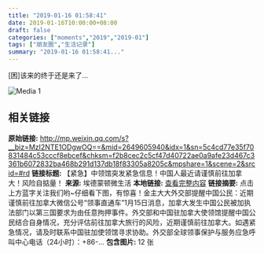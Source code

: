 ```yaml
---
title: "2019-01-16 01:58:41"
date: 2019-01-16T10:00:00+08:00
draft: false
categories: ["moments","2019","2019-01"]
tags: ["朋友圈","生活记录"]
summary: "2019-01-16 01:58:41..."
---
```


[困]该来的终于还是来了…

![Media 1](/Moments/photos/2019-01-16/201901160158410.jpg)

## 相关链接

**原始链接:** http://mp.weixin.qq.com/s?__biz=MzI2NTE1ODgwOQ==&mid=2649605940&idx=1&sn=5c4cd77e35f70831484c53cccf8ebcef&chksm=f2b8cec2c5cf47d40722ae0a9afe23d467c3361b6072832ba468b291d137db18f83305a8205c&mpshare=1&scene=2&srcid=#rd
**链接标题:** 【紧急】中领馆突发紧急信息！中国人最近请谨慎前往加拿大！风险自掂量！
**来源:** 埃德蒙顿微生活
**本地链接:** [查看完整内容](/link_content/2019/01/2019-01-16/link_content/)
**链接摘要:** 点击上方蓝字关注我们哟~仔细看下图，有惊喜！金主大大外交部提醒中国公民：近期谨慎前往加拿大微信公号“领事直通车”1月15日消息，加拿大发生中国公民被加执法部门以第三国要求为由任意拘押事件。外交部和中国驻加拿大使领馆提醒中国公民结合自身情况，充分评估前往加拿大旅行的风险，近期谨慎前往加拿大。如遇紧急情况，请及时联系中国驻加使领馆寻求协助。外交部全球领事保护与服务应急呼叫中心电话（24小时）：+86-...
**包含图片:** 12 张

